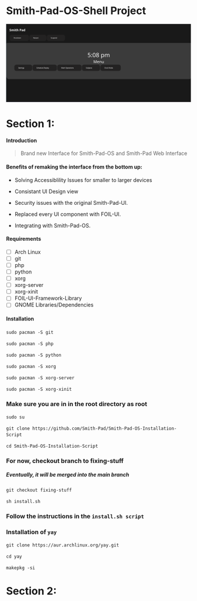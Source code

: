 # Smith-Pad-OS-Shell Project

<img src="screenshot.png"></img>

# Section 1:

#### Introduction

> Brand new Interface for Smith-Pad-OS and Smith-Pad Web Interface

#### Benefits of remaking the interface from the bottom up:

* Solving Accessiblility Issues for smaller to larger devices 

* Consistant UI Design view 

* Security issues with the original Smith-Pad-UI. 

* Replaced every UI component with FOIL-UI. 

* Integrating with Smith-Pad-OS. 

#### Requirements

- [ ] Arch Linux
- [ ] git
- [ ] php
- [ ] python
- [ ] xorg
- [ ] xorg-server
- [ ] xorg-xinit
- [ ] FOIL-UI-Framework-Library
- [ ] GNOME Libraries/Dependencies

#### Installation

`sudo pacman -S git`

`sudo pacman -S php`

`sudo pacman -S python`

`sudo pacman -S xorg`

`sudo pacman -S xorg-server`

`sudo pacman -S xorg-xinit`

### Make sure you are in in the root directory as root

`sudo su`

`git clone https://github.com/Smith-Pad/Smith-Pad-OS-Installation-Script`

`cd Smith-Pad-OS-Installation-Script`

### For now, checkout branch to fixing-stuff

##### Eventually, it will be merged into the main branch

`git checkout fixing-stuff`

`sh install.sh`

### Follow the instructions in the `install.sh script`

### Installation of `yay`

`git clone https://aur.archlinux.org/yay.git`

`cd yay`

`makepkg -si`



# Section 2:
